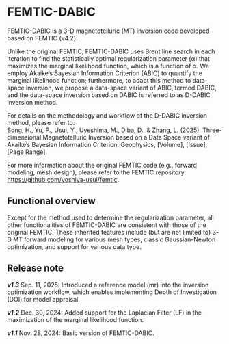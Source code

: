 # FEMTIC-DABIC
FEMTIC-DABIC is a 3-D magnetotelluric (MT) inversion code developed based on FEMTIC (v4.2).

Unlike the original FEMTIC, FEMTIC-DABIC uses Brent line search in each iteration to find the statistically optimal regularization parameter (α) that maximizes the marginal likelihood function, which is a  function of α. 
We employ Akaike’s Bayesian Information Criterion (ABIC) to quantify the marginal likelihood function; furthermore, to adapt this method to data-space inversion, we propose a data-space variant of ABIC, termed DABIC, and the data-space inversion based on DABIC is referred to as D-DABIC inversion method.

For details on the methodology and workflow of the D-DABIC inversion method, please refer to:\
Song, H., Yu, P., Usui, Y., Uyeshima, M., Diba, D., & Zhang, L. (2025). Three-dimensional Magnetotelluric Inversion based on a Data Space variant of Akaike’s Bayesian Information Criterion. Geophysics, [Volume], [Issue], [Page Range]. 

For more information about the original FEMTIC code (e.g., forward modeling, mesh design), please refer to the FEMTIC repository: https://github.com/yoshiya-usui/femtic.

## Functional overview
Except for the method used to determine the regularization parameter, all other functionalities of FEMTIC-DABIC are consistent with those of the original FEMTIC. These inherited features include (but are not limited to) 3-D MT forward modeling for various mesh types, classic Gaussian-Newton optimization, and support for various data type.


## Release note
***v1.3*** Sep. 11, 2025: Introduced a reference model (mr) into the inversion optimization workflow, which enables implementing Depth of Investigation (DOI) for model appraisal.

***v1.2*** Dec. 30, 2024: Added support for the Laplacian Filter (LF) in the maximization of the marginal likelihood function.

***v1.1*** Nov. 28, 2024: Basic version of FEMTIC-DABIC.
